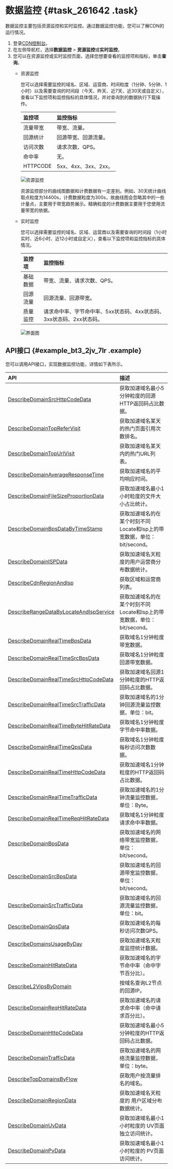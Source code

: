 # 数据监控 {#task_261642 .task}

数据监控主要包括资源监控和实时监控。通过数据监控功能，您可以了解CDN的运行情况。

1.  登录[CDN控制台](https://cdn.console.aliyun.com)。
2.  在左侧导航栏，选择**数据监控** \> **资源监控**或**实时监控**。
3.  您可以在资源监控或实时监控页面，选择您想要查看的监控项和指标，单击**查询**。 
    -   资源监控

        您可以选择需要监控的域名、区域、运营商、时间粒度（1分钟、5分钟、1小时）以及需要查询的时间段（今天、昨天、近7天、近30天或自定义），查看以下监控项和监控指标的具体情况，并对查询到的数据执行下载操作。

        |监控项|监控指标|
        |:--|:---|
        |流量带宽|带宽、流量。|
        |回源统计|回源带宽、回源流量。|
        |访问次数|请求次数、QPS。|
        |命中率|无。|
        |HTTPCODE|5xx、4xx、3xx、2xx。|

        ![资源监控](http://static-aliyun-doc.oss-cn-hangzhou.aliyuncs.com/assets/img/15915/156870815052270_zh-CN.png)

        资源监控部分的曲线图数据和计费数据有一定差别。例如，30天统计曲线取点粒度为14400s，计费数据粒度为300s，故曲线图会忽略其中的一些计量点，主要用于带宽趋势展示。精确粒度的计费数据主要用于您使用流量带宽的依据。

    -   实时监控

        您可以选择需要监控的域名、区域、运营商以及需要查询的时间段（1小时实时、近6小时、近12小时或自定义），查看以下监控项和监控指标的具体情况。

        |监控项|监控指标|
        |:--|:---|
        |基础数据|带宽、流量、请求次数、QPS。|
        |回源流量|回源流量、回源带宽。|
        |质量监控|请求命中率、字节命中率、5xx状态码、4xx状态码、3xx状态码、2xx状态码。|

        ![界面图](http://static-aliyun-doc.oss-cn-hangzhou.aliyuncs.com/assets/img/15915/15687081508909_zh-CN.png)


## API接口 {#example_bt3_2jv_7lr .example}

您可以调用API接口，实现数据监控功能，详情如下表所示。

|API|描述|
|:--|:-|
|[DescribeDomainSrcHttpCodeData](../intl.zh-CN/新版API参考/数据监控类接口/DescribeDomainSrcHttpCodeData.md#)|获取加速域名最小5分钟粒度的回源HTTP返回码占比数据。|
|[DescribeDomainTopReferVisit](../intl.zh-CN/新版API参考/数据监控类接口/DescribeDomainTopReferVisit.md#)|获取加速域名某天的热门页面引用次数排名。|
|[DescribeDomainTopUrlVisit](../intl.zh-CN/新版API参考/数据监控类接口/DescribeDomainTopUrlVisit.md#)|获取加速域名某天内的热门URL列表。|
|[DescribeDomainAverageResponseTime](../intl.zh-CN/新版API参考/数据监控类接口/DescribeDomainAverageResponseTime.md#)|获取加速域名的平均响应时间。|
|[DescribeDomainFileSizeProportionData](../intl.zh-CN/新版API参考/数据监控类接口/DescribeDomainFileSizeProportionData.md#)|获取加速域名最小1小时粒度的文件大小占比统计。|
|[DescribeDomainBpsDataByTimeStamp](../intl.zh-CN/新版API参考/数据监控类接口/DescribeDomainBpsDataByTimeStamp.md#)|获取加速域名的在某个时刻不同Locate和Isp上的带宽数据，单位：bit/second。|
|[DescribeDomainISPData](../intl.zh-CN/新版API参考/数据监控类接口/DescribeDomainISPData.md#)|获取加速域名天粒度的用户运营商分布数据统计。|
|[DescribeCdnRegionAndIsp](../intl.zh-CN/新版API参考/数据监控类接口/DescribeCdnRegionAndIsp.md#)|获取区域和运营商列表。|
|[DescribeRangeDataByLocateAndIspService](../intl.zh-CN/新版API参考/数据监控类接口/DescribeRangeDataByLocateAndIspService.md#)|获取加速域名的在某个时刻不同Locate和Isp上的带宽数据，单位：bit/second。|
|[DescribeDomainRealTimeBpsData](../intl.zh-CN/新版API参考/数据监控类接口/DescribeDomainRealTimeBpsData.md#)|获取域名1分钟粒度带宽数据。|
|[DescribeDomainRealTimeSrcBpsData](../intl.zh-CN/新版API参考/数据监控类接口/DescribeDomainRealTimeSrcBpsData.md#)|获取域名1分钟粒度回源带宽数据。|
|[DescribeDomainRealTimeSrcHttpCodeData](../intl.zh-CN/新版API参考/数据监控类接口/DescribeDomainRealTimeSrcHttpCodeData.md#)|获取加速域名回源1分钟粒度的HTTP返回码占比数据。|
|[DescribeDomainRealTimeSrcTrafficData](../intl.zh-CN/新版API参考/数据监控类接口/DescribeDomainRealTimeSrcTrafficData.md#)|获取加速域名的1分钟回源流量监控数据，单位：bit。|
|[DescribeDomainRealTimeByteHitRateData](../intl.zh-CN/新版API参考/数据监控类接口/DescribeDomainRealTimeByteHitRateData.md#)|获取域名1分钟粒度字节命中率数据。|
|[DescribeDomainRealTimeQpsData](../intl.zh-CN/新版API参考/数据监控类接口/DescribeDomainRealTimeQpsData.md#)|获取域名1分钟粒度每秒访问次数数据。|
|[DescribeDomainRealTimeHttpCodeData](../intl.zh-CN/新版API参考/数据监控类接口/DescribeDomainRealTimeHttpCodeData.md#)|获取加速域名1分钟粒度的HTTP返回码占比数据。|
|[DescribeDomainRealTimeTrafficData](../intl.zh-CN/新版API参考/数据监控类接口/DescribeDomainRealTimeTrafficData.md#)|获取加速域名的1分钟流量监控数据，单位：Byte。|
|[DescribeDomainRealTimeReqHitRateData](../intl.zh-CN/新版API参考/数据监控类接口/DescribeDomainRealTimeReqHitRateData.md#)|获取域名1分钟粒度请求命中率数据。|
|[DescribeDomainBpsData](../intl.zh-CN/新版API参考/数据监控类接口/DescribeDomainBpsData.md#)|获取加速域名的网络带宽监控数据，单位：bit/second。|
|[DescribeDomainSrcBpsData](../intl.zh-CN/新版API参考/数据监控类接口/DescribeDomainSrcBpsData.md#)|获取加速域名的回源带宽监控数据，单位：bit/second。|
|[DescribeDomainSrcTrafficData](../intl.zh-CN/新版API参考/数据监控类接口/DescribeDomainSrcTrafficData.md#)|获取加速域名的回源流量监控数据，单位：bit。|
|[DescribeDomainQpsData](../intl.zh-CN/新版API参考/数据监控类接口/DescribeDomainQpsData.md#)|获取加速域名的每秒访问次数QPS。|
|[DescribeDomainsUsageByDay](../intl.zh-CN/新版API参考/数据监控类接口/DescribeDomainsUsageByDay.md#)|获取加速域名天粒度监控统计数据。|
|[DescribeDomainHitRateData](../intl.zh-CN/新版API参考/数据监控类接口/DescribeDomainHitRateData.md#)|获取加速域名的字节命中率（命中字节百分比）。|
|[DescribeL2VipsByDomain](../intl.zh-CN/新版API参考/数据监控类接口/DescribeL2VipsByDomain.md#)|按域名查询L2节点的回源IP。|
|[DescribeDomainReqHitRateData](../intl.zh-CN/新版API参考/数据监控类接口/DescribeDomainReqHitRateData.md#)|获取加速域名的请求命中率（命中请求百分比）。|
|[DescribeDomainHttpCodeData](../intl.zh-CN/新版API参考/数据监控类接口/DescribeDomainHttpCodeData.md#)|获取加速域名最小5分钟粒度的HTTP返回码占比数据。|
|[DescribeDomainTrafficData](../intl.zh-CN/新版API参考/数据监控类接口/DescribeDomainTrafficData.md#)|获取加速域名的网络流量监控数据，单位：byte。|
|[DescribeTopDomainsByFlow](../intl.zh-CN/新版API参考/数据监控类接口/DescribeTopDomainsByFlow.md#)|获取用户按流量排名的域名。|
|[DescribeDomainRegionData](../intl.zh-CN/新版API参考/数据监控类接口/DescribeDomainRegionData.md#)|获取加速域名天粒度的 用户区域分布数据统计。|
|[DescribeDomainUvData](../intl.zh-CN/新版API参考/数据监控类接口/DescribeDomainUvData.md#)|获取加速域名最小1小时粒度的 UV页面独立访问统计。|
|[DescribeDomainPvData](../intl.zh-CN/新版API参考/数据监控类接口/DescribeDomainPvData.md#)|获取加速域名最小1小时粒度的 PV页面访问统计。|

